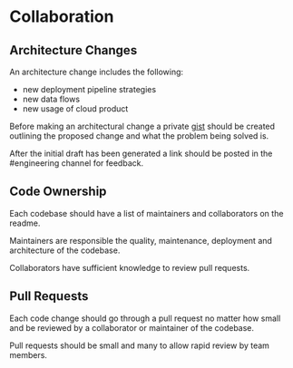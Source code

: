 # Collaboration

## Architecture Changes

An architecture change includes the following:

* new deployment pipeline strategies
* new data flows
* new usage of cloud product

Before making an architectural change a private [gist](https://gist.github.com/)
should be created outlining the proposed change and what the problem being
solved is.

After the initial draft has been generated a link should be posted in the
\#engineering channel for feedback.

## Code Ownership

Each codebase should have a list of maintainers and collaborators on the readme.

Maintainers are responsible the quality, maintenance, deployment and
architecture of the codebase.

Collaborators have sufficient knowledge to review pull requests.

## Pull Requests

Each code change should go through a pull request no matter how small and be
reviewed by a collaborator or maintainer of the codebase.

Pull requests should be small and many to allow rapid review by team members.
